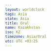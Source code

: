 ```yaml
---
layout: worldclock
tags: Asia
state: Asia
title: Oral
name: Kazakhstan
iso: KZ
timezone: Asia/Oral
utc: UTC +03:25
---
```


